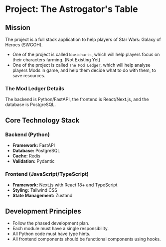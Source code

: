 # Project: The Astrogator's Table

## Mission
The project is a full stack application to help players of Star Wars: Galaxy of Heroes (SWGOH).
- One of the project is called `Navicharts`, which will help players focus on their characters farming. (Not Existing Yet)
- One of the project is called `The Mod Ledger`, which will help analyse players Mods in game, and help them decide what to do with them, to save resources.

### The Mod Ledger Details

The backend is Python/FastAPI, the frontend is React/Next.js, and the database is PostgreSQL.

## Core Technology Stack

### Backend (Python)
- **Framework:** FastAPI
- **Database:** PostgreSQL
- **Cache:** Redis
- **Validation:** Pydantic

### Frontend (JavaScript/TypeScript)
- **Framework:** Next.js with React 18+ and TypeScript
- **Styling:** Tailwind CSS
- **State Management:** Zustand

## Development Principles
- Follow the phased development plan.
- Each module must have a single responsibility.
- All Python code must have type hints.
- All frontend components should be functional components using hooks.